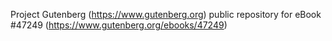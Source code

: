 Project Gutenberg (https://www.gutenberg.org) public repository for eBook #47249 (https://www.gutenberg.org/ebooks/47249)
